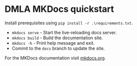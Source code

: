 # DMLA MKDocs quickstart

Install prerequisites using `pip install -r .\requirements.txt`.

* `mkdocs serve` - Start the live-reloading docs server.
* `mkdocs build` - Build the documentation site.
* `mkdocs -h` - Print help message and exit.
* Commit to the `docs` branch to update the site.

For the MKDocs documentation visit [mkdocs.org](https://www.mkdocs.org).